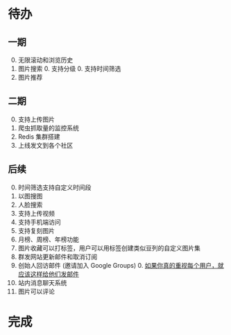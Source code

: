 # 待办

## 一期

0. 无限滚动和浏览历史
0. 图片搜索
   0. 支持分级
   0. 支持时间筛选
0. 图片推荐

## 二期

0. 支持上传图片
0. 爬虫抓取量的监控系统
0. Redis 集群搭建
0. 上线发文到各个社区

## 后续

0. 时间筛选支持自定义时间段
0. 以图搜图
0. 人脸搜索
0. 支持上传视频
0. 支持手机端访问
0. 支持复刻图片
0. 月榜、周榜、年榜功能
0. 图片收藏可以打标签，用户可以用标签创建类似豆列的自定义图片集
0. 群发网站更新邮件和取消订阅
0. 创始人回访邮件 (邀请加入 Google Groups)
   0. [如果你真的重视每个用户，就应该这样给他们发邮件](https://www.36kr.com/p/1641755181057)
0. 站内消息聊天系统
  0. 图片可以评论

# 完成
